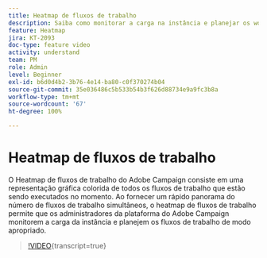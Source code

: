 ```yaml
---
title: Heatmap de fluxos de trabalho
description: Saiba como monitorar a carga na instância e planejar os workflows de acordo.
feature: Heatmap
jira: KT-2093
doc-type: feature video
activity: understand
team: PM
role: Admin
level: Beginner
exl-id: b6d0d4b2-3b76-4e14-ba80-c0f370274b04
source-git-commit: 35e036486c5b533b54b3f626d88734e9a9fc3b8a
workflow-type: tm+mt
source-wordcount: '67'
ht-degree: 100%

---
```


# Heatmap de fluxos de trabalho

O Heatmap de fluxos de trabalho do Adobe Campaign consiste em uma representação gráfica colorida de todos os fluxos de trabalho que estão sendo executados no momento. Ao fornecer um rápido panorama do número de fluxos de trabalho simultâneos, o heatmap de fluxos de trabalho permite que os administradores da plataforma do Adobe Campaign monitorem a carga da instância e planejem os fluxos de trabalho de modo apropriado.

>[!VIDEO](https://video.tv.adobe.com/v/25558?quality=12&learn=on){transcript=true}
